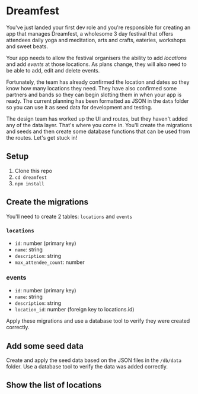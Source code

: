 # Dreamfest

You've just landed your first dev role and you're responsible for creating an app that manages Dreamfest, a wholesome 3 day festival that offers attendees daily yoga and meditation, arts and crafts, eateries, workshops and sweet beats.

Your app needs to allow the festival organisers the ability to add _locations_ and add _events_ at those locations. As plans change, they will also need to be able to add, edit and delete events.

Fortunately, the team has already confirmed the location and dates so they know how many locations they need. They have also confirmed some partners and bands so they can begin slotting them in when your app is ready. The current planning has been formatted as JSON in the `data` folder so you can use it as seed data for development and testing.

The design team has worked up the UI and routes, but they haven't added any of the data layer. That's where you come in. You'll create the migrations and seeds and then create some database functions that can be used from the routes. Let's get stuck in!

## Setup

1. Clone this repo
1. `cd dreamfest`
1. `npm install`

## Create the migrations

You'll need to create 2 tables: `locations` and `events`

### `locations`

* `id`: number (primary key)
* `name`: string
* `description`: string
* `max_attendee_count`: number

### events

* `id`: number (primary key)
* `name`: string
* `description`: string
* `location_id`: number (foreign key to locations.id)

Apply these migrations and use a database tool to verify they were created correctly.

## Add some seed data

Create and apply the seed data based on the JSON files in the `/db/data` folder. Use a database tool to verify the data was added correctly.

## Show the list of locations


